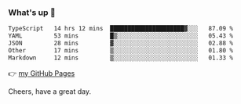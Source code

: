 ### What's up 👋

<!--START_SECTION:waka-->

```txt
TypeScript   14 hrs 12 mins  █████████████████████▓░░░   87.09 %
YAML         53 mins         █▒░░░░░░░░░░░░░░░░░░░░░░░   05.43 %
JSON         28 mins         ▓░░░░░░░░░░░░░░░░░░░░░░░░   02.88 %
Other        17 mins         ▒░░░░░░░░░░░░░░░░░░░░░░░░   01.80 %
Markdown     12 mins         ▒░░░░░░░░░░░░░░░░░░░░░░░░   01.33 %
```

<!--END_SECTION:waka-->

👉 [my GitHub Pages](https://ykzhukian.github.io)

Cheers, have a great day.

